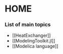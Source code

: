 # HOME

### List of main topics

- [[HeatExchanger]]
- [[ModelingToolkit.jl]]
- [[Modelica language]]
